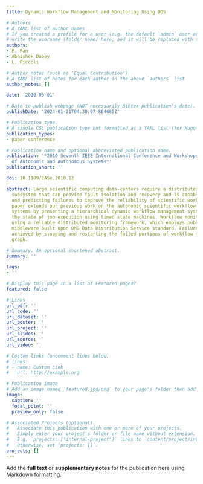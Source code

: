 ```yaml
---
title: Dynamic Workflow Management and Monitoring Using DDS

# Authors
# A YAML list of author names
# If you created a profile for a user (e.g. the default `admin` user at `content/authors/admin/`), 
# write the username (folder name) here, and it will be replaced with their full name and linked to their profile.
authors:
- P. Pan
- Abhishek Dubey
- L. Piccoli

# Author notes (such as 'Equal Contribution')
# A YAML list of notes for each author in the above `authors` list
author_notes: []

date: '2010-03-01'

# Date to publish webpage (NOT necessarily Bibtex publication's date).
publishDate: '2024-01-21T04:30:07.864685Z'

# Publication type.
# A single CSL publication type but formatted as a YAML list (for Hugo requirements).
publication_types:
- paper-conference

# Publication name and optional abbreviated publication name.
publication: '*2010 Seventh IEEE International Conference and Workshops on Engineering
  of Autonomic and Autonomous Systems*'
publication_short: ''

doi: 10.1109/EASe.2010.12

abstract: Large scientific computing data-centers require a distributed dependability
  subsystem that can provide fault isolation and recovery and is capable of learning
  and predicting failures to improve the reliability of scientific workflows. This
  paper extends our previous work on the autonomic scientific workflow management
  systems by presenting a hierarchical dynamic workflow management system that tracks
  the state of job execution using timed state machines. Workflow monitoring is achieved
  using a reliable distributed monitoring framework, which employs publish-subscribe
  middleware built upon OMG Data Distribution Service standard. Failure recovery is
  achieved by stopping and restarting the failed portions of workflow directed acyclic
  graph.

# Summary. An optional shortened abstract.
summary: ''

tags:
- ''

# Display this page in a list of Featured pages?
featured: false

# Links
url_pdf: ''
url_code: ''
url_dataset: ''
url_poster: ''
url_project: ''
url_slides: ''
url_source: ''
url_video: ''

# Custom links (uncomment lines below)
# links:
# - name: Custom Link
#   url: http://example.org

# Publication image
# Add an image named `featured.jpg/png` to your page's folder then add a caption below.
image:
  caption: ''
  focal_point: ''
  preview_only: false

# Associated Projects (optional).
#   Associate this publication with one or more of your projects.
#   Simply enter your project's folder or file name without extension.
#   E.g. `projects: ['internal-project']` links to `content/project/internal-project/index.md`.
#   Otherwise, set `projects: []`.
projects: []
---
```


Add the **full text** or **supplementary notes** for the publication here using Markdown formatting.
